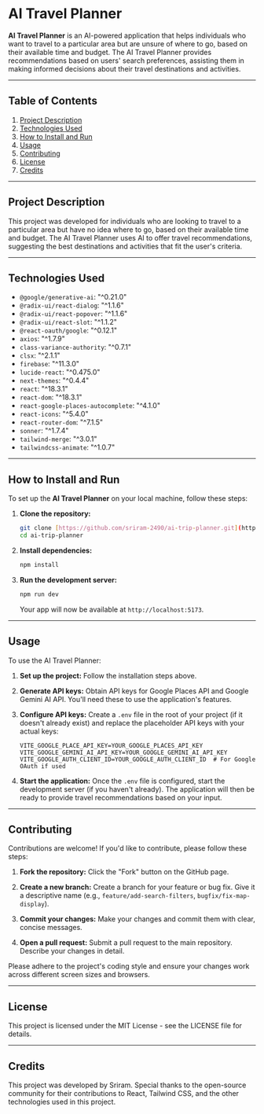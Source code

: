 # AI Travel Planner

**AI Travel Planner** is an AI-powered application that helps individuals who want to travel to a particular area but are unsure of where to go, based on their available time and budget. The AI Travel Planner provides recommendations based on users' search preferences, assisting them in making informed decisions about their travel destinations and activities.

---

## Table of Contents

1. [Project Description](#project-description)
2. [Technologies Used](#technologies-used)
3. [How to Install and Run](#how-to-install-and-run)
4. [Usage](#usage)
5. [Contributing](#contributing)
6. [License](#license)
7. [Credits](#credits)

---

## Project Description

This project was developed for individuals who are looking to travel to a particular area but have no idea where to go, based on their available time and budget. The AI Travel Planner uses AI to offer travel recommendations, suggesting the best destinations and activities that fit the user's criteria.

---

## Technologies Used

-   `@google/generative-ai`: "^0.21.0"
-   `@radix-ui/react-dialog`: "^1.1.6"
-   `@radix-ui/react-popover`: "^1.1.6"
-   `@radix-ui/react-slot`: "^1.1.2"
-   `@react-oauth/google`: "^0.12.1"
-   `axios`: "^1.7.9"
-   `class-variance-authority`: "^0.7.1"
-   `clsx`: "^2.1.1"
-   `firebase`: "^11.3.0"
-   `lucide-react`: "^0.475.0"
-   `next-themes`: "^0.4.4"
-   `react`: "^18.3.1"
-   `react-dom`: "^18.3.1"
-   `react-google-places-autocomplete`: "^4.1.0"
-   `react-icons`: "^5.4.0"
-   `react-router-dom`: "^7.1.5"
-   `sonner`: "^1.7.4"
-   `tailwind-merge`: "^3.0.1"
-   `tailwindcss-animate`: "^1.0.7"

---

## How to Install and Run

To set up the **AI Travel Planner** on your local machine, follow these steps:

1.  **Clone the repository:**

    ```bash
    git clone [https://github.com/sriram-2490/ai-trip-planner.git](https://github.com/sriram-2490/ai-trip-planner.git)
    cd ai-trip-planner
    ```

2.  **Install dependencies:**

    ```bash
    npm install
    ```

3.  **Run the development server:**

    ```bash
    npm run dev
    ```

    Your app will now be available at `http://localhost:5173`.

---

## Usage

To use the AI Travel Planner:

1.  **Set up the project:** Follow the installation steps above.

2.  **Generate API keys:** Obtain API keys for Google Places API and Google Gemini AI API.  You'll need these to use the application's features.

3.  **Configure API keys:** Create a `.env` file in the root of your project (if it doesn't already exist) and replace the placeholder API keys with your actual keys:

    ```plaintext
    VITE_GOOGLE_PLACE_API_KEY=YOUR_GOOGLE_PLACES_API_KEY
    VITE_GOOGLE_GEMINI_AI_API_KEY=YOUR_GOOGLE_GEMINI_AI_API_KEY
    VITE_GOOGLE_AUTH_CLIENT_ID=YOUR_GOOGLE_AUTH_CLIENT_ID  # For Google OAuth if used
    ```

4.  **Start the application:**  Once the `.env` file is configured, start the development server (if you haven't already). The application will then be ready to provide travel recommendations based on your input.

---

## Contributing

Contributions are welcome!  If you'd like to contribute, please follow these steps:

1.  **Fork the repository:** Click the "Fork" button on the GitHub page.

2.  **Create a new branch:** Create a branch for your feature or bug fix.  Give it a descriptive name (e.g., `feature/add-search-filters`, `bugfix/fix-map-display`).

3.  **Commit your changes:** Make your changes and commit them with clear, concise messages.

4.  **Open a pull request:** Submit a pull request to the main repository.  Describe your changes in detail.

Please adhere to the project's coding style and ensure your changes work across different screen sizes and browsers.

---

## License

This project is licensed under the MIT License - see the LICENSE file for details.

---

## Credits

This project was developed by Sriram. Special thanks to the open-source community for their contributions to React, Tailwind CSS, and the other technologies used in this project.
